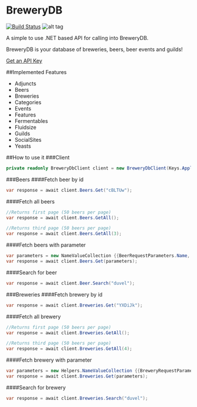 # BreweryDB
[![Build Status](https://www.bitrise.io/app/3735847bfb75f667.svg?token=A_GJ04CSfVtaF_2D7kMzRg)](https://www.bitrise.io/app/3735847bfb75f667)
![alt tag](http://www.brewerydb.com/img/badge.png)

A simple to use .NET based API for calling into BreweryDB. 

BreweryDB is your database of breweries, beers, beer events and guilds! 

[Get an API Key](http://www.brewerydb.com/)

##Implemented Features
* Adjuncts
* Beers
* Breweries
* Categories
* Events
* Features
* Fermentables
* Fluidsize
* Guilds
* SocialSites
* Yeasts

##How to use it
###Client
```c#
private readonly BreweryDbClient client = new BreweryDbClient(Keys.ApplicationKey);
```
###Beers
####Fetch beer by id
```c#
var response = await client.Beers.Get("cBLTUw");
```

####Fetch all beers
```c#
//Returns first page (50 beers per page)
var response = await client.Beers.GetAll();

//Returns third page (50 beers per page)
var response = await client.Beers.GetAll(3);
```

####Fetch beers with parameter
```c#
var parameters = new NameValueCollection {{BeerRequestParameters.Name, "duvel single"}};
var response = await client.Beers.Get(parameters);
```

####Search for beer
```c#
var response = await client.Beer.Search("duvel");
```

###Breweries
####Fetch brewery by id
```c#
var response = await client.Breweries.Get("YXDiJk");
```

####Fetch all brewery
```c#
//Returns first page (50 beers per page)
var response = await client.Breweries.GetAll();

//Returns third page (50 beers per page)
var response = await client.Breweries.GetAll(4);
```

####Fetch brewery with parameter
```c#
var parameters = new Helpers.NameValueCollection {{BreweryRequestParameters.Name, "Ad Lib Brewing Company" } };
var response = await client.Breweries.Get(parameters);
```

####Search for brewery
```c#
var response = await client.Breweries.Search("duvel");
```

